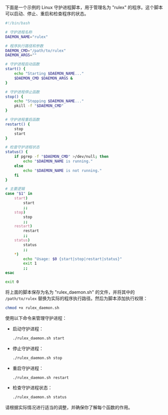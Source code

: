 <!--
 Copyright (C) 2023 wwhai

 This program is free software: you can redistribute it and/or modify
 it under the terms of the GNU Affero General Public License as
 published by the Free Software Foundation, either version 3 of the
 License, or (at your option) any later version.

 This program is distributed in the hope that it will be useful,
 but WITHOUT ANY WARRANTY; without even the implied warranty of
 MERCHANTABILITY or FITNESS FOR A PARTICULAR PURPOSE.  See the
 GNU Affero General Public License for more details.

 You should have received a copy of the GNU Affero General Public License
 along with this program.  If not, see <http://www.gnu.org/licenses/>.
-->

下面是一个示例的 Linux 守护进程脚本，用于管理名为 "rulex" 的程序。这个脚本可以启动、停止、重启和检查程序的状态。

```bash
#!/bin/bash

# 守护进程名称
DAEMON_NAME="rulex"

# 程序执行路径和参数
DAEMON_CMD="/path/to/rulex"
DAEMON_ARGS=""

# 守护进程启动函数
start() {
    echo "Starting $DAEMON_NAME..."
    $DAEMON_CMD $DAEMON_ARGS &
}

# 守护进程停止函数
stop() {
    echo "Stopping $DAEMON_NAME..."
    pkill -f "$DAEMON_CMD"
}

# 守护进程重启函数
restart() {
    stop
    start
}

# 检查守护进程状态
status() {
    if pgrep -f "$DAEMON_CMD" >/dev/null; then
        echo "$DAEMON_NAME is running."
    else
        echo "$DAEMON_NAME is not running."
    fi
}

# 主要逻辑
case "$1" in
    start)
        start
        ;;
    stop)
        stop
        ;;
    restart)
        restart
        ;;
    status)
        status
        ;;
    *)
        echo "Usage: $0 {start|stop|restart|status}"
        exit 1
        ;;
esac

exit 0
```

将上面的脚本保存为名为 "rulex_daemon.sh" 的文件，并将其中的 `/path/to/rulex` 替换为实际的程序执行路径。然后为脚本添加执行权限：

```bash
chmod +x rulex_daemon.sh
```

使用以下命令来管理守护进程：

- 启动守护进程：
  ```bash
  ./rulex_daemon.sh start
  ```

- 停止守护进程：
  ```bash
  ./rulex_daemon.sh stop
  ```

- 重启守护进程：
  ```bash
  ./rulex_daemon.sh restart
  ```

- 检查守护进程状态：
  ```bash
  ./rulex_daemon.sh status
  ```

请根据实际情况进行适当的调整，并确保你了解每个函数的作用。